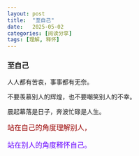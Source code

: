 ```yaml
---
layout: post
title:  "至自己"
date:   2025-05-02
categories: [阅读分享]
tags: [理解, 释怀]  
---
```


### 至自己

人人都有苦衷，事事都有无奈。

不要羡慕别人的辉煌，也不要嘲笑别人的不幸。

晨起幕落是日子，奔波忙碌是人生。

<span style="font-size: 16px">
<font color="#990000">站在自己的角度理解别人，</font> 

<font color="#6600ff">站在别人的角度释怀自己。</font>
</span>
